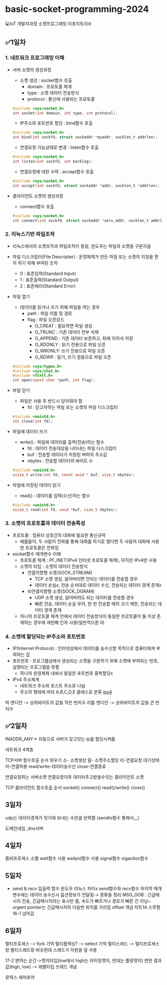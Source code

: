 # basic-socket-programming-2024
:computer:IoT 개발자과정 소켓프로그래밍 리포지토리:globe_with_meridians:

## :white_check_mark:1일차
### 1. 네트워크 프로그래밍 이해
- 서버 소켓의 생성과정
    - 소켓 생성 : socket함수 호출
        - domain : 프로토콜 체계
        - type : 소켓 데이터 전송방식
        - protocol : 통신에 사용되는 프로토콜

    ```c
    #include <sys/socket.h>
    int socket(int domain, int type, int protocol);
    ```
    - IP주소와 포트번호 할당 : bind함수 호출
    
    ```c
    #include <sys/socket.h>
    int bind(int sockfd, struct sockaddr *myaddr, socklen_t addrlen);
    ```
    - 연결요청 가능상태로 변경 : listen함수 호출

    ```c
    #include <sys/socket.h>
    int listen(int sockfd, int backlog);
    ```
    - 연결요청에 대한 수락 : accept함수 호출

    ```c
    #include <sys/socket.h>
    int accept(int sockfd, struct sockaddr *addr, socklen_t *addrlen);
    ```
- 클라이언트 소켓의 생성과정
    - connect함수 호출

    ```c
    #include <sys/socket.h>
    int connect(int sockfd, struct sockaddr *serv_addr, socklen_t addrlen);
    ```

### 2. 리눅스기반 파일조작
- 리눅스에서의 소켓조작과 파일조작이 동일, 윈도우는 파일과 소켓을 구분지음
- 파일 디스크립터(File Descripter) : 운영체제가 만든 파일 또는 소켓의 지칭을 편히 하기 위해 부여된 숫자
    - 0 : 표준입력(Standard Input)
    - 1 : 표준출력(Standard Output)
    - 2 : 표준에러(Standard Error)
- 파일 열기
    - 데이터를 읽거나 쓰기 위해 파일을 여는 경우
        - path : 파일 이름 및 경로
        - flag : 파일 오픈모드
            - O_CREAT : 필요하면 파일 생성
            - O_TRUNC : 기존 데이터 전부 삭제
            - O_APPEND : 기존 데이터 보존하고, 뒤에 이어서 저장
            - O_RDONLY : 읽기 전용으로 파일 오픈
            - O_WRONLY: 쓰기 전용으로 파일 오픈
            - O_RDWR : 일기, 쓰기 겸용으로 파일 오픈

    ```c
    #include <sys/types.h>
    #include <sys/stat.h>
    #include <fcntl.h>
    int open(const char *path, int flag);
    ```
- 파일 닫기
    - 파일은 사용 후 반드시 닫아줘야 함
        - fd : 닫고자하는 파일 또는 소켓의 파일 디스크립터
    
    ```c
    #include <unistd.h>
    int close(int fd);
    ```
- 파일에 데이터 쓰기
    - write() : 파일에 데이터를 출력(전송)하는 함수
        - fd : 데이터 전송대상을 나타내는 파일 디스크립터
        - buf : 전송할 데이터가 저장된 버퍼의 주소값
        - nbytes : 전송할 데이터의 바이트 수
    
    ```c
    #include <unistd.h>    
    ssize_t write(int fd, const void * buf, size_t nbytes);
    ```
- 파일에 저장된 데이터 읽기
    - read() : 데이터를 입력(수신)하는 함수
    
    ```c
    #include <unistd.h>
    ssize_t read(int fd, void *buf, size_t nbytes);
    ```

### 3. 소켓의 프로토콜과 데이터 전송특성
- 프로토콜 : 컴퓨터 상호간의 대화에 필요한 통신규약
    - 예를들어, 두 사람이 전화를 통해 대화를 하기로 했다면 두 사람의 대화에 사용한 프로토콜은 전화임
- socket함수 매개변수 이해
    - 프로토콜 체계 : PF_INET(IPv4 인터넷 프로토콜 체계), 아직은 IPv4만 사용
    - 소켓의 타입 : 소켓의 데이터 전송방식
        - 연결지향형 소켓(SOCK_STREAM)
            - TCP 소켓 생성, 잃어버리면 안되는 데이터를 전송할 경우
            - 데이터 손실x, 전송 순서대로 데이터 수신, 전송되는 데이터 경계 존재x
        - 비연결지향형 소켓(SOCK_DGRAM)
            - UDP 소켓 생성, 잃어버려도 되는 데이터를 전송할 경우
            - 빠른 전송, 데이터 손실 우려, 한 번 전송할 때의 크기 제한, 전송되는 데이터 경계 존재
    - 하나의 프로토콜 체계 안에서 데이터 전송방식이 동일한 프로토콜이 둘 이상 존재하는 경우에 세번째 인자 사용(일반적으론 0)

### 4. 소켓에 할당되는 IP주소와 포트번호
- IP(Internet Protocol) : 인터넷상에서 데이터를 송수신할 목적으로 컴퓨터에게 부여하는 값
- 포트번호 : 프로그램상에서 생성되는 소켓을 구분하기 위해 소켓에 부여되는 번호, 실행되는 프로그램을 뜻함
    - 하나의 운영체제 내에서 동일한 포트번호 중복할당x
- IPv4 주소체계
    - 네트워크 주소와 호스트 주소로 나뉨
    - 주소의 형태에 따라 A,B,C,D,E 클래스로 분류
    [ipv4](https://raw.githubusercontent.com/guswlrla/basic-socket-programming-2024/main/images/ipv4_2.png)





빅 엔디안 -> 상위바이트의 값을 작은 번지수
리틀 엔디안 -> 상위바이트의 값을 큰 번지수

## :white_check_mark:2일차
INADDR_ANY-> 자동으로 서버가 갖고잇는 ip를 할당시켜줌

네트워크 4계층

TCP서버 함수호출 순서 외우기
소- 소켓생성
말- 소켓주소할당
리-연결요청 대기상태
아-연결허용
read/write-데이터송수신
close-연결종료

연결요청하는 서버소켓
연결요청이후 데이터주고받을수잇는 클라이언트 소켓

TCP 클라이언트 함수호출 순서
socket()
connect()
read()/write()
close()

## 3일차
udp는 데이터경계가 잇기에 보내는 수만큼 반복함 (sendto함수 통해서,,,)

도메인네임 ,dns서버

## 4일차
좀비프로세스 소멸
wait함수 사용
waitpid함수 사용
    signal함수
    sigaction함수

## 5일차
- send & recv 입출력 함수
윈도우 리눅스 차이x
send함수와 recv함수 마지막 매개변수에는 데이터 송수신시 옵션정보가 전달됨-> 종류들 정리
MSG_OOB : 긴급메시지 전송, 긴급메시지라는 표시만 줌, 속도가 빠르거나 경로가 빠른 건 아님~
urgent pointer는 긴급메시지의 다음번 위치를 가리킴
offset 개념
차트14 스루함
16-1 넘어감

## 6일차
멀티프로세스 -> fork 기억
멀티플렉싱? -> select 기억
멀티스레드 -> 멀티프로세스랑 멀티스레드랑 비슷한데 스레드가 자원을 덜 사용

17-2
변하는 순간->엣지타입(low에서 high는 라이징엣지, 반대는 폴링엣지)
변한 결과값(high, low) -> 레벨타입
쓰레드 개념

뮤텍스
세마포어


